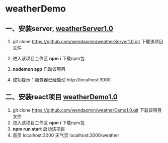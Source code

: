 # weatherDemo

## 一、安装server, [weatherServer1.0](https://github.com/wendaomin/weatherServer1.0)

1.  git clone   https://github.com/wendaomin/weatherServer1.0.git   下载该项目文件

2.  进入该项目工作区   **npm i**   下载npm包
3.  **nodemon app**    启动该项目 
4. 成功提示：服务器已经启动  http://localhost:3000



## 二、安装react项目  [weatherDemo1.0](https://github.com/wendaomin/weatherServer1.0)

1.  git clone  https://github.com/wendaomin/weatherDemo1.0.git 下载该项目文件
2.  进入该项目工作区    **npm i**   下载npm包
3.   **npm run start**   启动该项目  
4. 首页  localhost:3000   天气页  localhost:3000/weather